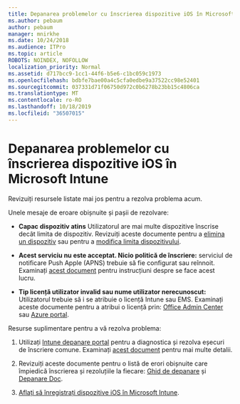 ```yaml
---
title: Depanarea problemelor cu înscrierea dispozitive iOS în Microsoft Intune
ms.author: pebaum
author: pebaum
manager: mnirkhe
ms.date: 10/24/2018
ms.audience: ITPro
ms.topic: article
ROBOTS: NOINDEX, NOFOLLOW
localization_priority: Normal
ms.assetid: d717bcc9-1cc1-44f6-b5e6-c1bc059c1973
ms.openlocfilehash: bdbfe7bae00a4c5cfa0edbe9a37522cc98e52401
ms.sourcegitcommit: 037331d71f06750d972c0b6278b23bb15c4806ca
ms.translationtype: MT
ms.contentlocale: ro-RO
ms.lasthandoff: 10/18/2019
ms.locfileid: "36507015"
---
```

# <a name="troubleshoot-issues-with-enrolling-ios-devices-in-microsoft-intune"></a>Depanarea problemelor cu înscrierea dispozitive iOS în Microsoft Intune

Revizuiți resursele listate mai jos pentru a rezolva problema acum. 
  
Unele mesaje de eroare obișnuite și pașii de rezolvare:
  
- **Capac dispozitiv atins** Utilizatorul are mai multe dispozitive înscrise decât limita de dispozitiv. Revizuiți aceste documente pentru a [elimina un dispozitiv](https://docs.microsoft.com/intune/devices-wipe) sau pentru a [modifica limita dispozitivului](https://docs.microsoft.com/intune/enrollment-restrictions-set#set-device-limit-restrictions).
    
- **Acest serviciu nu este acceptat. Nicio politică de înscriere:** serviciul de notificare Push Apple (APNS) trebuie să fie configurat sau reînnoit. Examinați [acest document](https://docs.microsoft.com/intune/apple-mdm-push-certificate-get) pentru instrucțiuni despre se face acest lucru. 
    
- **Tip licență utilizator invalid sau nume utilizator nerecunoscut:** Utilizatorul trebuie să i se atribuie o licență Intune sau EMS. Examinați aceste documente pentru a atribui o licență prin: [Office Admin Center](https://docs.microsoft.com/intune/licenses-assign) sau [Azure portal](https://docs.microsoft.com/azure/active-directory/license-users-groups).
    
Resurse suplimentare pentru a vă rezolva problema:
  
1. Utilizați [Intune depanare portal](https://devicemanagement.microsoft.com/#blade/Microsoft_Intune_DeviceSettings/TroubleshootBlade) pentru a diagnostica și rezolva eșecuri de înscriere comune. Examinați [acest document](https://docs.microsoft.com/intune/help-desk-operators) pentru mai multe detalii. 
    
2. Revizuiți aceste documente pentru o listă de erori obișnuite care împiedică înscrierea și rezoluțiile la fiecare: [Ghid de depanare](https://support.microsoft.com/help/4039809/troubleshooting-ios-device-enrollment-in-intune) și [Depanare Doc](https://docs.microsoft.com/intune-classic/troubleshoot/troubleshoot-device-enrollment-in-intune).
    
3. [Aflați să înregistrați dispozitive iOS în Microsoft Intune](https://docs.microsoft.com/intune/ios-enroll).
    

